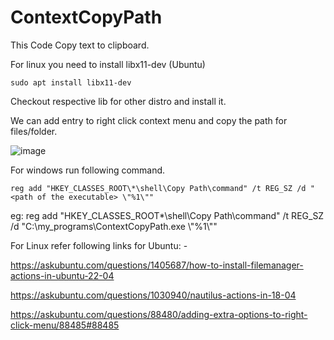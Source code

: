 # ContextCopyPath
This Code Copy text to clipboard.

For linux you need to install libx11-dev (Ubuntu)
```
sudo apt install libx11-dev
```
Checkout respective lib for other distro and install it.

We can add entry to right click context menu and copy the path for files/folder.

![image](https://github.com/san-gg/ContextMenuCopyPath/assets/96869607/fea140d5-be5f-4057-81c5-fcae5d9e322e)

For windows run following command.
```
reg add "HKEY_CLASSES_ROOT\*\shell\Copy Path\command" /t REG_SZ /d "<path of the executable> \"%1\""
```
eg: reg add "HKEY_CLASSES_ROOT\*\shell\Copy Path\command" /t REG_SZ /d "C:\my_programs\ContextCopyPath.exe \\"%1\\""

For Linux refer following links for Ubuntu: -

https://askubuntu.com/questions/1405687/how-to-install-filemanager-actions-in-ubuntu-22-04

https://askubuntu.com/questions/1030940/nautilus-actions-in-18-04

https://askubuntu.com/questions/88480/adding-extra-options-to-right-click-menu/88485#88485
